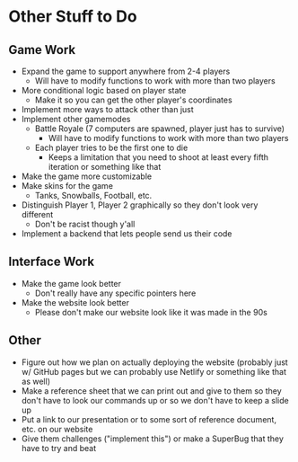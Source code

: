 # Other Stuff to Do 

## Game Work 
- Expand the game to support anywhere from 2-4 players 
    - Will have to modify functions to work with more than two players 
- More conditional logic based on player state
    - Make it so you can get the other player's coordinates 
- Implement more ways to attack other than just 
- Implement other gamemodes 
    - Battle Royale (7 computers are spawned, player just has to survive) 
        - Will have to modify functions to work with more than two players 
    - Each player tries to be the first one to die
        - Keeps a limitation that you need to shoot at least every fifth iteration or something like that 
- Make the game more customizable
- Make skins for the game 
    - Tanks, Snowballs, Football, etc.
- Distinguish Player 1, Player 2 graphically so they don't look very different 
    - Don't be racist though y'all
- Implement a backend that lets people send us their code 

## Interface Work 

- Make the game look better 
    - Don't really have any specific pointers here
- Make the website look better 
    - Please don't make our website look like it was made in the 90s 

## Other 

- Figure out how we plan on actually deploying the website (probably just w/ GitHub pages but we can probably use Netlify or something like that as well)
- Make a reference sheet that we can print out and give to them so they don't have to look our commands up or so we don't have to keep a slide up 
- Put a link to our presentation or to some sort of reference document, etc. on our website 
- Give them challenges ("implement this") or make a SuperBug that they have to try and beat 